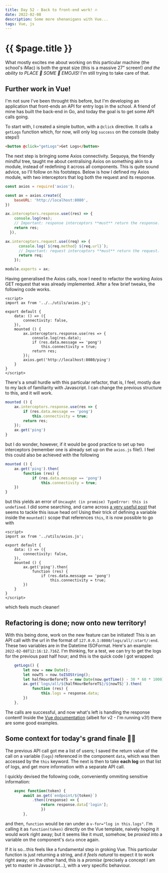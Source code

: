 ```yaml
---
title: Day 52 - Back to front-end work! 🔥
date: 2022-02-08
description: Some more shenanigans with Vue...
tags: Vue, js
---
```


# {{ $page.title }}

What mostly excites me about working on this particular machine (the school's iMac) is both the great size (this is a massive 27" screen!) *and the ability to PLACE 👏 SOME 👏 EMOJIS!* I'm still trying to take care of that.

## Further work in Vue!

I'm not sure I've been throught this before, but I'm developing an application that front-ends an API for entry logs in the school. A friend of mine has built the back-end in Go, and today the goal is to get some API calls going.

To start with, I created a simple button, with a `@click` directive. It calls a `getLogs` function which, for now, will only log `success` on the console (baby steps!)

``` html
<button @click="getLogs">Get Logs</button>
```

The next step is bringing some Axios connectivity. Sequoya, the friendly mindful tree, taught me about centralising Axios on something akin to a module, instead of redefining it across all components. This is quite sound advice, so I'll follow on his footsteps. Below is how I defined my Axios module, with two interceptors that log both the request and its response.

``` js
const axios = require('axios');

const ax = axios.create({
	baseURL: 'http://localhost:8080',
})

ax.interceptors.response.use((res) => { 
    console.log(res);
    // Important: response interceptors **must** return the response.
    return res;
  }),

ax.interceptors.request.use((req) => {
      console.log(`${req.method} ${req.url}`);
      // Important: request interceptors **must** return the request.
      return req;
    });

module.exports = ax;
```

Having generalised the Axios calls, now I need to refactor the working Axios GET request that was already implemented. After a few brief tweaks, the following code works.

``` vue
<script>
import ax from '../../utils/axios.js';

export default {
	data: () => ({
		connectivity: false,
	}),
	mounted () {
		ax.interceptors.response.use(res => {
			console.log(res.data);
			if (res.data.message == 'pong')
				this.connectivity = true;
			return res;
		});
		axios.get('http://localhost:8080/ping')
	}
}
</script>
```

There's a small hurdle with this particular refactor, that is, I feel, mostly due to my lack of familiarity with Javascript. I can change the previous structure to this, and it will work.

``` js
mounted () {
	ax.interceptors.response.use(res => {
		if (res.data.message == 'pong')
			this.connectivity = true;
		return res;
	});
	ax.get('ping')
}
```

but I do wonder, however, if it would be good practice to set up two interceptors (remember one is already set up on the `axios.js` file!). I feel this could also be achieved with the following

``` js
mounted () {
	ax.get('ping').then(
		function (res) {
			if (res.data.message == 'pong')
				this.connectivity = true;
	})
}
```

but this yields an error of `Uncaught (in promise) TypeError: this is undefined`. I did some searching, and came across [a very useful post](https://stackoverflow.com/questions/36176073/what-is-vue-way-to-access-to-data-from-methods) that seems to tackle this issue head on! Using their trick of defining a variable inside the `mounted()` scope that references `this`, it is now possible to go with 

``` vue
<script>
import ax from '../utils/axios.js';

export default {
	data: () => ({
		connectivity: false,
	}),
	mounted () {
		ax.get('ping').then(
			function (res) {
				if (res.data.message == 'pong')
					this.connectivity = true;
		})
	}
}
</script>
```

which feels much cleaner! 

## Refactoring is done; now onto new territory!

With this being done, work on the new feature can be initiated! This is an API call with the url in the format of `127.0.0.1:8080/logs/all/:start/:end`. These two variables are in the Datetime ISOFormat. Here's an example: `2022-02-08T12:16:12.716Z`. I'm thinking, for a test, we can try to get the logs for the previous past half hour; and this is the quick code I got wrapped:

```js
	getLogs() {
		let now = new Date();
		let nowTS = now.toISOString();
		let halfHourBeforeTS = new Date(now.getTime() - 30 * 60 * 1000).toISOString();
		ax.get(`logs/all/${halfHourBeforeTS}/${nowTS}`).then(
			function (res) {
				this.logs = response.data;
		})
	},
```

The calls are successful, and now what's left is handling the response content! Inside the [Vue documentation](https://v2.vuejs.org/v2/cookbook/using-axios-to-consume-apis.html) (albeit for v2 - I'm running v3!) there are some good examples.

## Some context for today's grand finale 🙆‍♂️

The previous API call got me a list of users; I saved the return value of the call on a variable (`logs`) referenced in the component `data`, which was then accessed by the `this` keyword. The next is then to take **each log** on that list of logs, and get more information with a separate API call.

I quickly devised the following code, conveniently ommiting sensitive information:

```js
	async function(token) {
		await ax.get(`endpoint/${token}`)
			.then((response) => {
				return response.data['login'];
				})
		},
```

and then, `function` would be ran under a `v-for="log in this.logs"`. I'm calling it as `function(token)` directly on the Vue template, naively hoping it would work right away; but it seems like it must, somehow, be *proxied* into a variable on the component's `data` once again. 

If it is so...this feels like a fundamental step in groking Vue. This particular function is just returning a string, and *it feels natural* to expect it to work right away; on the other hand, this is a *promise* (precisely a concept I am yet to master in Javascript...), with a very specific behaviour. 

<FetchComments :title=$frontmatter.title />
<PostComments :title=$frontmatter.title />
